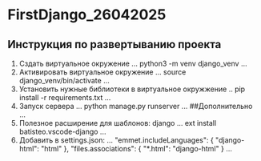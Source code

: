 # FirstDjango_26042025

## Инструкция по развертыванию проекта
1. Сздать виртуальное окружение
...
python3 -m venv django_venv
...
2. Активировать виртуальное окружение
...
source django_venv/bin/activate
...
3. Установить нужные библиотеки в виртуальное окружжение
..
pip install -r requirements.txt
...
4. Запуск сервера
...
python manage.py runserver
...
##Дополнительно
...
5. Полезное расширение для шаблонов: django
...
ext install batisteo.vscode-django
...
6. Добавить в settings.json:
...
    "emmet.includeLanguages": {
        "django-html": "html"
    },
    "files.associations": {
        "*.html": "django-html"
    }
...
